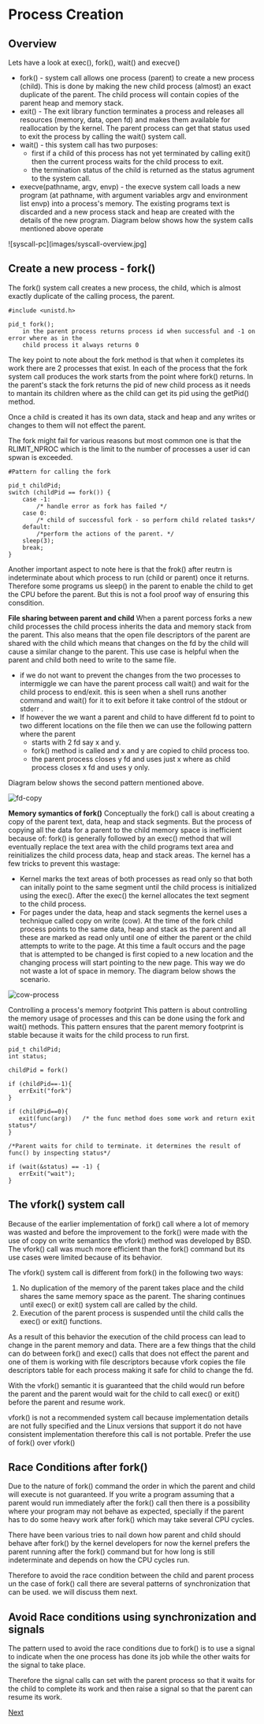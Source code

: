 # Process Creation 

## Overview 
Lets have a look at exec(), fork(), wait() and execve()

* fork() - system call allows one process (parent) to create a new process (child). This is done by
  making the new child process (almost) an exact duplicate of the parent. The child process will
  contain copies of the parent heap and memory stack. 
* exit() - The exit library function terminates a process and releases all resources (memory, data,
  open fd) and makes them available for reallocation by the kernel. The parent process can get that
  status used to exit the process by calling the wait() system call.
* wait() - this system call has two purposes: 
	* first if a child of this process has not yet terminated by calling exit() then the current
	  process waits for the child process to exit. 
	* the termination status of the child is returned as the status agrument to the system call. 
* execve(pathname, argv, envp) - the execve system call loads a new program (at pathname, with
  argument variables argv and environment list envp) into a process's memory. The existing programs
  text is discarded and a new process stack and heap are created with the details of the new
  program. Diagram below shows how the system calls mentioned above operate 

![syscall-pc](images/syscall-overview.jpg]


## Create a new process - fork() 
The fork() system call creates a new process, the child, which is almost exactly duplicate of the
calling process, the parent. 

```
#include <unistd.h> 

pid_t fork();
	in the parent process returns process id when successful and -1 on error where as in the
	child process it always returns 0 
```
The key point to note about the fork method is that when it completes its work there are 2 processes
that exist. In each of the process that the fork system call produces the work starts from the point
where fork() returns. In the parent's stack the fork returns the pid of new child process as it
needs to mantain its children where as the child can get its pid using the getPid() method. 

Once a child is created it has its own data, stack and heap and any writes or changes to them will
not effect the parent. 

The fork might fail for various reasons but most common one is that the RLIMIT_NPROC which is the
limit to the number of processes a user id can spwan is exceeded. 

```
#Pattern for calling the fork

pid_t childPid;  
switch (childPid == fork()) {
    case -1: 
    	/* handle error as fork has failed */
    case 0: 
    	/* child of successful fork - so perform child related tasks*/
    default: 
    	/*perform the actions of the parent. */
	sleep(3); 
	break;
}
```
Another important aspect to note here is that the frok() after reutrn is indeterminate about which
process to run (child or parent) once it returns. Therefore some programs us sleep() in the parent
to enable the child to get the CPU before the parent. But this is not a fool proof way of ensuring
this consdition. 

**File sharing between parent and child** 
When a parent porcess forks a new child processes the child process inherits the data and memory
stack from the parent. This also means that the open file descriptors of the parent are shared with
the child which means that changes on the fd by the child will cause a similar change to the parent.
This use case is helpful when the parent and child both need to write to the same file. 
* if we do not want to prevent the changes from the two processes to intermiggle we can have the
  parent process call wait() and wait for the child process to end/exit. this is seen when a shell
  runs another command and wait() for it to exit before it take control of the stdout or stderr .
* If however the we want a parent and child to have different fd to point to two different locations
  on the file then we can use the following pattern where the parent 
  	* starts with 2 fd say x and y. 
	* fork() method is called and x and y are copied to child process too. 
	* the parent process closes y fd and uses just x where as child process closes x fd and uses
	  y only. 

Diagram below shows the second pattern mentioned above.  

![fd-copy](images/fd-copy.jpg)

**Memory symantics of fork()**
Conceptually the fork() call is about creating a copy of the parent text, data, heap and stack
segments. But the process of copying all the data for a parent to the child memory space is
inefficient because of: fork() is generally followed by an exec() method that will eventually replace 
the text area with the child programs text area and reinitializes the child process data, heap and stack areas. 
The kernel has a few tricks to prevent this wastage: 
* Kernel marks the text areas of both processes as read only so that both can initally point to the
  same segment until the child process is initialized using the exec(). After the exec() the kernel
  allocates the text segment to the child process. 
* For pages under the data, heap and stack segments the kernel uses a technique called copy on write
  (cow). At the time of the fork child process points to the same data, heap and stack as the parent
  and all these are marked as read only until one of either the parent or the child attempts to
  write to the page. At this time a fault occurs and the page that is attempted to be changed is
  first copied to a new location and the changing process will start pointing to the new page. This
  way we do not waste a lot of space in memory. The diagram below shows the scenario. 

![cow-process](images/cow.jpg)

Controlling a process's memory footprint 
This pattern is about controlling the memory usage of processes and this can be done using the fork
and wait() methods. This pattern ensures that the parent memory footprint is stable because it waits
for the child process to run first. 

```
pid_t childPid; 
int status; 

childPid = fork() 

if (childPid==-1){
   errExit("fork") 
} 

if (childPid==0){
   exit(func(arg))   /* the func method does some work and return exit status*/ 
} 

/*Parent waits for child to terminate. it determines the result of func() by inspecting status*/

if (wait(&status) == -1) {
   errExit("wait");
}

```

## The vfork() system call 
Because of the earlier implementation of fork() call where a lot of memory was wasted and before the
improvement to the fork() were made with the use of copy on write semantics the vfork() method was
developed by BSD. The vfork() call was much more efficient than the fork() command but its use cases
were limited because of its behavior. 

The vfork() system call is different from fork() in the following two ways: 
1. No duplication of the memory of the parent takes place and the child shares the same memory space
   as the parent. The sharing continues until exec() or exit() system call are called by the child. 
2. Execution of the parent process is suspended until the child calls the exec() or exit()
   functions. 

As a result of this behavior the execution of the child process can lead to change in the parent
memory and data. There are a few things that the child can do between fork() and exec() calls that
does not effect the parent and one of them is working with file descriptors because vfork copies the
file descriptors table for each process making it safe for child to change the fd. 

With the vfork() semantic it is guaranteed that the child would run before the parent and the parent
would wait for the child to call exec() or exit() before the parent and resume work. 

vfork() is not a recommended system call because implementation details are not fully specified and
the Linux versions that support it do not have consistent implementation therefore this call is not
portable. Prefer the use of fork() over vfork() 


## Race Conditions after fork() 
Due to the nature of fork() command the order in which the parent and child will execute is not
guaranteed. If you write a program assuming that a parent would run immediately after the fork()
call then there is a possibility where your program may not behave as expected, specially if the
parent has to do some heavy work after fork() which may take several CPU cycles. 

There have been various tries to nail down how parent and child should behave after fork() by the
kernel developers for now the kernel prefers the parent running after the fork() command but for how
long is still indeterminate and depends on how the CPU cycles run. 

Therefore to avoid the race condition between the child and parent process un the case of fork()
call there are several patterns of synchronization that can be used. we will discuss them next. 

## Avoid Race conditions using synchronization and signals 
The pattern used to avoid the race conditions due to fork() is to use a signal to indicate when the
one process has done its job while the other waits for the signal to take place. 

Therefore the signal calls can set with the parent process so that it waits for the child to
complete its work and then raise a signal so that the parent can resume its work.

[Next](process-termination.md)
